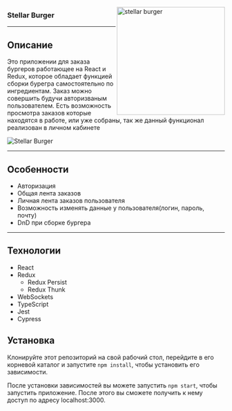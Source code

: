 <p>
<img src="https://i.imgur.com/CMXqFFw.png" width="250" align='right' alt='stellar burger'/>

<h3>Stellar Burger</h3>
</p>

---

## Описание

Это приложении для заказа бургеров работающее на React и Redux, которое обладает функцией сборки бурегра самостоятельно
по ингредиентам. Заказ можно совершить будучи авторизваным пользователем. Есть возможность просмотра заказов которые
находятся в работе, или уже собраны, так же данный функционал реализован в личном кабинете

![Stellar Burger](https://i.imgur.com/FByzNw1.png)

---

## Особенности

- Авторизация
- Общая лента заказов
- Личная лента заказов пользователя
- Возможность изменять данные у пользователя(логин, пароль, почту)
- DnD при сборке бургера

---

## Технологии

- React
- Redux
    - Redux Persist
    - Redux Thunk
- WebSockets
- TypeScript
- Jest
- Cypress

## Установка

Клонируйте этот репозиторий на свой рабочий стол, перейдите в его корневой каталог и запустите `npm install`, чтобы
установить его зависимости.

После установки зависимостей вы можете запустить `npm start`, чтобы запустить приложение. После этого вы сможете
получить к нему доступ по адресу localhost:3000.
